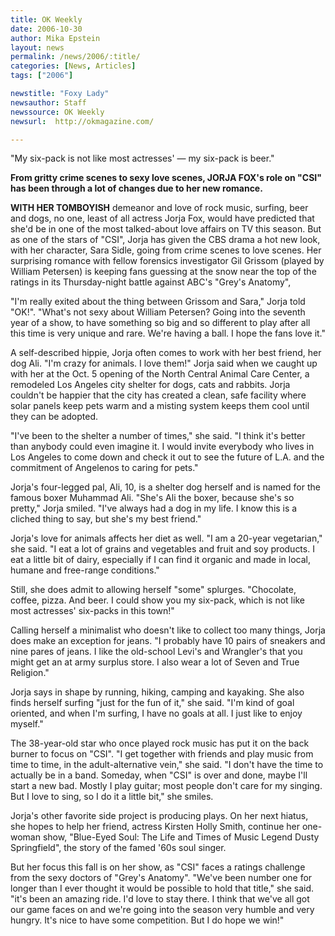 ```yaml
---
title: OK Weekly
date: 2006-10-30
author: Mika Epstein
layout: news
permalink: /news/2006/:title/
categories: [News, Articles]
tags: ["2006"]

newstitle: "Foxy Lady"
newsauthor: Staff  
newssource: OK Weekly  
newsurl:  http://okmagazine.com/

---
```


"My six-pack is not like most actresses' &#8212; my six-pack is beer."

**From gritty crime scenes to sexy love scenes, JORJA FOX's role on "CSI" has been through a lot of changes due to her new romance.**

**WITH HER TOMBOYISH** demeanor and love of rock music, surfing, beer and dogs, no one, least of all actress Jorja Fox, would have predicted that she'd be in one of the most talked-about love affairs on TV this season. But as one of the stars of "CSI", Jorja has given the CBS drama a hot new look, with her character, Sara Sidle, going from crime scenes to love scenes. Her surprising romance with fellow forensics investigator Gil Grissom (played by William Petersen) is keeping fans guessing at the snow near the top of the ratings in its Thursday-night battle against ABC's "Grey's Anatomy",

"I'm really exited about the thing between Grissom and Sara," Jorja told "OK!". "What's not sexy about William Petersen? Going into the seventh year of a show, to have something so big and so different to play after all this time is very unique and rare. We're having a ball. I hope the fans love it."

A self-described hippie, Jorja often comes to work with her best friend, her dog Ali. "I'm crazy for animals. I love them!" Jorja said when we caught up with her at the Oct. 5 opening of the North Central Animal Care Center, a remodeled Los Angeles city shelter for dogs, cats and rabbits. Jorja couldn't be happier that the city has created a clean, safe facility where solar panels keep pets warm and a misting system keeps them cool until they can be adopted.

"I've been to the shelter a number of times," she said. "I think it's better than anybody could even imagine it. I would invite everybody who lives in Los Angeles to come down and check it out to see the future of L.A. and the commitment of Angelenos to caring for pets."

Jorja's four-legged pal, Ali, 10, is a shelter dog herself and is named for the famous boxer Muhammad Ali. "She's Ali the boxer, because she's so pretty," Jorja smiled. "I've always had a dog in my life. I know this is a cliched thing to say, but she's my best friend."

Jorja's love for animals affects her diet as well. "I am a 20-year vegetarian," she said. "I eat a lot of grains and vegetables and fruit and soy products. I eat a little bit of dairy, especially if I can find it organic and made in local, humane and free-range conditions."

Still, she does admit to allowing herself "some" splurges. "Chocolate, coffee, pizza. And beer. I could show you my six-pack, which is not like most actresses' six-packs in this town!"

Calling herself a minimalist who doesn't like to collect too many things, Jorja does make an exception for jeans. "I probably have 10 pairs of sneakers and nine pares of jeans. I like the old-school Levi's and Wrangler's that you might get an at army surplus store. I also wear a lot of Seven and True Religion."

Jorja says in shape by running, hiking, camping and kayaking. She also finds herself surfing "just for the fun of it," she said. "I'm kind of goal oriented, and when I'm surfing, I have no goals at all. I just like to enjoy myself."

The 38-year-old star who once played rock music has put it on the back burner to focus on "CSI". "I get together with friends and play music from time to time, in the adult-alternative vein," she said. "I don't have the time to actually be in a band. Someday, when "CSI" is over and done, maybe I'll start a new bad. Mostly I play guitar; most people don't care for my singing. But I love to sing, so I do it a little bit," she smiles.

Jorja's other favorite side project is producing plays. On her next hiatus, she hopes to help her friend, actress Kirsten Holly Smith, continue her one-woman show, "Blue-Eyed Soul: The Life and Times of Music Legend Dusty Springfield", the story of the famed '60s soul singer.

But her focus this fall is on her show, as "CSI" faces a ratings challenge from the sexy doctors of "Grey's Anatomy". "We've been number one for longer than I ever thought it would be possible to hold that title," she said. "it's been an amazing ride. I'd love to stay there. I think that we've all got our game faces on and we're going into the season very humble and very hungry. It's nice to have some competition. But I do hope we win!"

